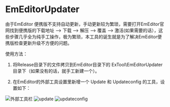 # EmEditorUpdater

由于EmEditor 便携版不支持自动更新，手动更新较为繁琐，需要打开EmEditor官网找到便携版的下载地址 --> 下载 --> 解压 --> 覆盖 --> 激活(如果需要的话），这些步骤几乎全为纯手工操作，极为繁琐，本工具的诞生就是为了解决EmEditor便携版检查更新升级不方便的问题。

使用方法：

1. 将Release目录下的文件拷贝到EmEditor目录下的 ExTool\EmEditorUpdater 目录下（如果没有的话，就手工新建一个）。

2. 在EmEditor的外部工具设置里新增一个 Update 和 Updateconfig 的工具，设置如下：

![外部工具栏](http://www.baidu.com/img/bdlogo.gif "外部工具栏")
![update](http://www.baidu.com/img/bdlogo.gif "Update")
![updateconfig](http://www.baidu.com/img/bdlogo.gif "Updateconfig")